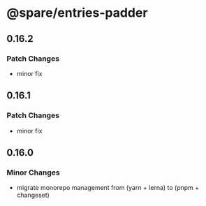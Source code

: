 # @spare/entries-padder

## 0.16.2

### Patch Changes

- minor fix

## 0.16.1

### Patch Changes

- minor fix

## 0.16.0

### Minor Changes

- migrate monorepo management from (yarn + lerna) to (pnpm + changeset)
